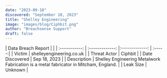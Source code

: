 ```yaml
---
date: "2023-09-18"
discovered: "September 18, 2023"
title: "Shelley Engineering"
image: "images/blog/Ciphbit.png"
author: "Breachsense Support"
draft: false
---
```


| Data Breach Report           |              | 
| :-----------: | :-------------:     |:-------------:    | :-----:|
| Victim      | shelleyengineering.co.uk      | 
| Threat Actor      | Ciphbit      | 
| Date Discovered      | Sep 18, 2023      | 
| Description      | Shelley Engineering Metalwork Fabrication is a metal fabricator in Mitcham, England.      | 
| Leak Size      | Unknown      | 

